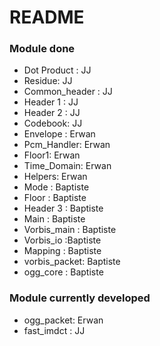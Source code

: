 # README #



### Module done ###

* Dot Product : JJ
* Residue: JJ
* Common_header : JJ
* Header 1 : JJ
* Header 2 : JJ
* Codebook: JJ
* Envelope : Erwan
* Pcm_Handler: Erwan
* Floor1: Erwan 
* Time_Domain: Erwan
* Helpers: Erwan
* Mode : Baptiste
* Floor : Baptiste
* Header 3 : Baptiste
* Main : Baptiste
* Vorbis_main : Baptiste
* Vorbis_io :Baptiste
* Mapping : Baptiste
* vorbis_packet: Baptiste
* ogg_core : Baptiste

### Module currently developed ###

* ogg_packet: Erwan
* fast_imdct : JJ